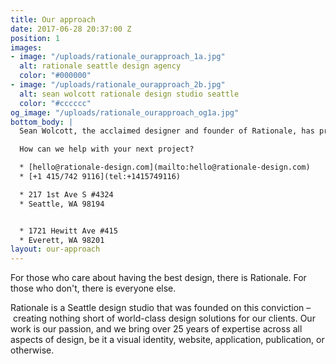 ```yaml
---
title: Our approach
date: 2017-06-28 20:37:00 Z
position: 1
images:
- image: "/uploads/rationale_ourapproach_1a.jpg"
  alt: rationale seattle design agency
  color: "#000000"
- image: "/uploads/rationale_ourapproach_2b.jpg"
  alt: sean wolcott rationale design studio seattle
  color: "#cccccc"
og_image: "/uploads/rationale_ourapproach_og1a.jpg"
bottom_body: |
  Sean Wolcott, the acclaimed designer and founder of Rationale, has previously designed for some of the biggest companies and products in the world, and his team of top talent brings a broad level of insight to each project.

  How can we help with your next project?

  * [hello@rationale-design.com](mailto:hello@rationale-design.com)
  * [+1 415/742 9116](tel:+1415749116)

  * 217 1st Ave S #4324
  * Seattle, WA 98194


  * 1721 Hewitt Ave #415
  * Everett, WA 98201
layout: our-approach
---
```


For those who care about having the best design, there is Rationale. For those who don't, there is everyone else. 

Rationale is a Seattle design studio that was founded on this conviction – creating nothing short of world-class design solutions for our clients. Our work is our passion, and we bring over 25 years of expertise across all aspects of design, be it a visual identity, website, application, publication, or otherwise.

